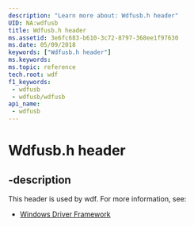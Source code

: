 ```yaml
---
description: "Learn more about: Wdfusb.h header"
UID: NA:wdfusb
title: Wdfusb.h header
ms.assetid: 3e6fc683-b610-3c72-8797-368ee1f97630
ms.date: 05/09/2018
keywords: ["Wdfusb.h header"]
ms.keywords: 
ms.topic: reference
tech.root: wdf
f1_keywords:
 - wdfusb
 - wdfusb/wdfusb
api_name:
 - wdfusb
---
```


# Wdfusb.h header


## -description

This header is used by wdf. For more information, see:

- [Windows Driver Framework](../_wdf/index.md)

